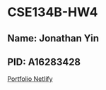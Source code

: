 # CSE134B-HW4

## Name: Jonathan Yin

## PID: A16283428

[Portfolio Netlify](https://keen-dodol-5b5bed.netlify.app/)
